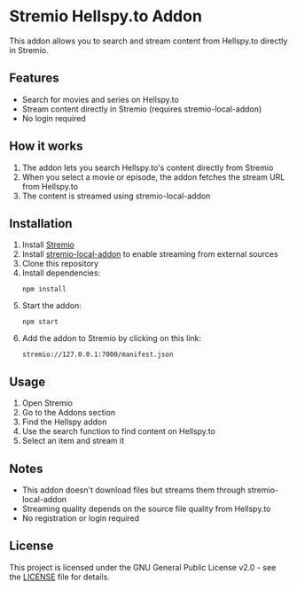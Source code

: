 # Stremio Hellspy.to Addon

This addon allows you to search and stream content from Hellspy.to directly in Stremio.

## Features

- Search for movies and series on Hellspy.to
- Stream content directly in Stremio (requires stremio-local-addon)
- No login required

## How it works

1. The addon lets you search Hellspy.to's content directly from Stremio
2. When you select a movie or episode, the addon fetches the stream URL from Hellspy.to
3. The content is streamed using stremio-local-addon

## Installation

1. Install [Stremio](https://www.stremio.com/downloads)
2. Install [stremio-local-addon](https://github.com/sleeyax/stremio-addons/tree/master/packages/addons/local-addon) to enable streaming from external sources
3. Clone this repository
4. Install dependencies:
   ```
   npm install
   ```
5. Start the addon:
   ```
   npm start
   ```
6. Add the addon to Stremio by clicking on this link:
   ```
   stremio://127.0.0.1:7000/manifest.json
   ```

## Usage

1. Open Stremio
2. Go to the Addons section
3. Find the Hellspy addon
4. Use the search function to find content on Hellspy.to
5. Select an item and stream it

## Notes

- This addon doesn't download files but streams them through stremio-local-addon
- Streaming quality depends on the source file quality from Hellspy.to
- No registration or login required

## License

This project is licensed under the GNU General Public License v2.0 - see the [LICENSE](LICENSE) file for details.
